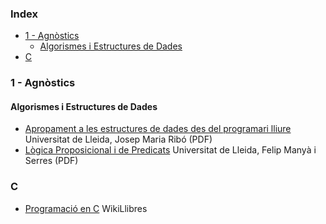 ### Index

* [1 - Agnòstics](#1---agnòstics)
    * [Algorismes i Estructures de Dades](#algorismes-i-estructures-de-dades)
* [C](#c)


### 1 - Agnòstics

#### Algorismes i Estructures de Dades

* [Apropament a les estructures de dades des del programari lliure](https://repositori.udl.cat/bitstream/handle/10459.1/63471/Eines%20Josep%20M%20Ribo%20electronic.pdf?sequence=1&isAllowed=y) Universitat de Lleida, Josep Maria Ribó (PDF)
* [Lògica Proposicional i de Predicats](https://github.com/EbookFoundation/free-programming-books/files/9808381/logica-proposicional-i-predicats.pdf) Universitat de Lleida, Felip Manyà i Serres (PDF)


### C

* [Programació en C](https://ca.wikibooks.org/wiki/Programaci%C3%B3_en_C) WikiLlibres

